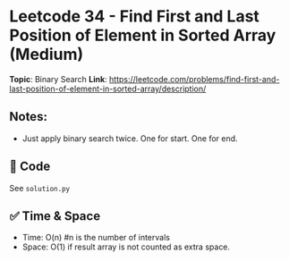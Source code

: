 # Leetcode 34 - Find First and Last Position of Element in Sorted Array (Medium)

**Topic**: Binary Search
**Link**: https://leetcode.com/problems/find-first-and-last-position-of-element-in-sorted-array/description/

## Notes: 
 - Just apply binary search twice. One for start. One for end. 

## 🧪 Code
See `solution.py`

## ✅ Time & Space
- Time: O(n) #n is the number of intervals
- Space: O(1) if result array is not counted as extra space. 
